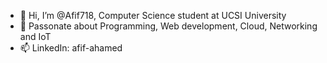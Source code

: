 - 👋 Hi, I’m @Afif718, Computer Science student at UCSI University 
- 👀 Passonate about Programming, Web development, Cloud, Networking and IoT
- 📫 LinkedIn: afif-ahamed


